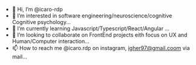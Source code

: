 - 👋 Hi, I’m @icaro-rdp
- 👀 I’m interested in software engineering/neuroscience/cognitive Cognitive psychology...
- 🌱 I’m currently learning Javascript/Typescript/React/Angular ...
- 💞️ I’m looking to collaborate on  FrontEnd projects eith focus on UX and Human/Computer interaction...
- 📫 How to reach me @icaro.rdp on instagram, igher97@gmail.coom via mail...

<!---
icaro-rdp/icaro-rdp is a ✨ special ✨ repository because its `README.md` (this file) appears on your GitHub profile.
You can click the Preview link to take a look at your changes.
--->
